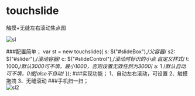 # touchslide
触摸+无缝左右滚动焦点图

![sl](http://yuminjustin.cn/uploadfile/2015/0304/thumb_679_482_20150304033452177.jpg "sl") 

###配置简单；
        var st = new touchslide({
           s: $("#slideBox"),/*父容器*/
           s2: $("#slider"),/*滚动容器*/
           c: $("#slideControl"),/*滚动时标识的小点 自定义样式*/
           t: 1000,/*默认3000可不填，最小1000，否则设置无效任然为3000*/
           a: 1 /*默认自动可不填，0或false不自动*/
       });
###实现功能；
         1、自动左右滚动，可设置
         2、触摸拖拽
         3、无缝滚动
###手机扫一扫；       
![sl2](http://yuminjustin.cn/uploadfile/2015/0304/20150304035710520.jpg "sl2") 
